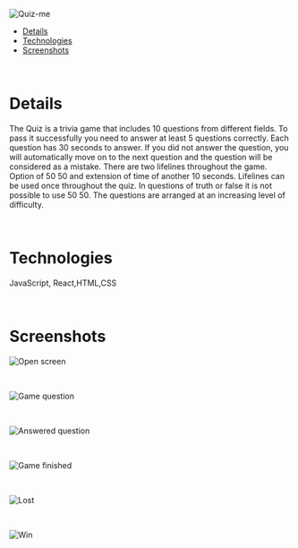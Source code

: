  ![Quiz-me](https://i.ibb.co/m4HGYcP/quiz-me.png)
 

- [Details](#details-)
- [Technologies](#technologies-)
- [Screenshots](#screenshots-)



<br />

# Details

The Quiz is a trivia game that includes 10 questions from different fields. To pass it successfully you need to answer at least 5 questions correctly. Each question has 30 seconds to answer. If you did not answer the question, you will automatically move on to the next question and the question will be considered as a mistake. There are two lifelines throughout the game. Option of 50 50 and extension of time of another 10 seconds.
Lifelines can be used once throughout the quiz.
In questions of truth or false it is not possible to use 50 50. The questions are arranged at an increasing level of difficulty.



<br />

# Technologies 
JavaScript, React,HTML,CSS


<br />

# Screenshots 

![Open screen](https://i.ibb.co/KG4C9qx/screenshot1.png)

<br />

![Game question](https://i.ibb.co/9qH7Cv2/screenshot2.png)

<br />

![Answered question](https://i.ibb.co/ncmgBwR/screenshot3.png)

<br />

![Game finished](https://i.ibb.co/W5JtnmW/screenshot4.png)

<br />

![Lost](https://i.ibb.co/DG3zz38/screenshot5.png)

<br />

![Win](https://i.ibb.co/frT4VQn/screenshot6.png)

<br />


